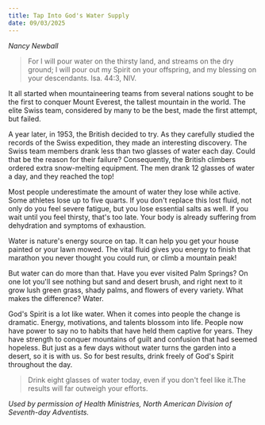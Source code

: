 ```yaml
---
title: Tap Into God's Water Supply
date: 09/03/2025
---
```


_Nancy Newball_

> <p></p>
> For I will pour water on the thirsty land, and streams on the dry ground; I will pour out my Spirit on your offspring, and my blessing on your descendants. Isa. 44:3, NIV.

It all started when mountaineering teams from several nations sought to be the first to conquer Mount Everest, the tallest mountain in the world. The elite Swiss team, considered by many to be the best, made the first attempt, but failed.

A year later, in 1953, the British decided to try. As they carefully studied the records of the Swiss expedition, they made an interesting discovery. The Swiss team members drank less than two glasses of water each day. Could that be the reason for their failure? Consequently, the British climbers ordered extra snow-melting equipment. The men drank 12 glasses of water a day, and they reached the top!

Most people underestimate the amount of water they lose while active. Some athletes lose up to five quarts. If you don't replace this lost fluid, not only do you feel severe fatigue, but you lose essential salts as well. If you wait until you feel thirsty, that's too late. Your body is already suffering from dehydration and symptoms of exhaustion.

Water is nature's energy source on tap. It can help you get your house painted or your lawn mowed. The vital fluid gives you energy to finish that marathon you never thought you could run, or climb a mountain peak!

But water can do more than that. Have you ever visited Palm Springs? On one lot you'll see nothing but sand and desert brush, and right next to it grow lush green grass, shady palms, and flowers of every variety. What makes the difference? Water.

God's Spirit is a lot like water. When it comes into people the change is dramatic. Energy, motivations, and talents blossom into life. People now have power to say no to habits that have held them captive for years. They have strength to conquer mountains of guilt and confusion that had seemed hopeless. But just as a few days without water turns the garden into a desert, so it is with us. So for best results, drink freely of God's Spirit throughout the day.

> <callout></callout>
> Drink eight glasses of water today, even if you don't feel like it.The results will far outweigh your efforts.

_Used by permission of Health Ministries, North American Division of Seventh-day Adventists._